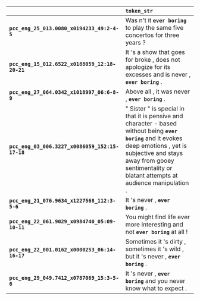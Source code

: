 |                                                 | `token_str`                                                                                                                                                                                                                                 |
|:------------------------------------------------|:--------------------------------------------------------------------------------------------------------------------------------------------------------------------------------------------------------------------------------------------|
| **`pcc_eng_25_013.0080_x0194233_49:2-4-5`**     | Was n't it __``ever boring``__ to play the same five concertos for three years ?                                                                                                                                                            |
| **`pcc_eng_15_012.6522_x0188059_12:18-20-21`**  | It 's a show that goes for broke , does not apologize for its excesses and is never , __``ever boring``__ .                                                                                                                                 |
| **`pcc_eng_27_064.0342_x1018997_06:6-8-9`**     | Above all , it was never , __``ever boring``__ .                                                                                                                                                                                            |
| **`pcc_eng_03_006.3227_x0086059_152:15-17-18`** | " Sister " is special in that it is pensive and character - based without being __``ever boring``__ and it evokes deep emotions , yet is subjective and stays away from gooey sentimentality or blatant attempts at audience manipulation . |
| **`pcc_eng_21_076.9634_x1227568_112:3-5-6`**    | It 's never , __``ever boring``__ .                                                                                                                                                                                                         |
| **`pcc_eng_22_061.9029_x0984740_05:09-10-11`**  | You might find life ever more interesting and not __``ever boring``__ at all !                                                                                                                                                              |
| **`pcc_eng_22_001.0162_x0000253_06:14-16-17`**  | Sometimes it 's dirty , sometimes it 's wild , but it 's never , __``ever boring``__ .                                                                                                                                                      |
| **`pcc_eng_29_049.7412_x0787069_15:3-5-6`**     | It 's never , __``ever boring``__ and you never know what to expect .                                                                                                                                                                       |